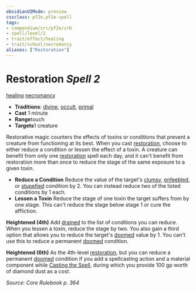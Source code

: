 ```yaml
---
obsidianUIMode: preview
cssclass: pf2e,pf2e-spell
tags:
- compendium/src/pf2e/crb
- spell/level/2
- trait/effect/healing
- trait/school/necromancy
aliases: ["Restoration"]
---
```

# Restoration *Spell 2*   
[healing](healing.md)  [necromancy](necromancy.md)  

- **Traditions**: [divine](divine.md), [occult](occult.md), [primal](primal.md)
- **Cast** 1 minute 
- **Range**touch
- **Targets**1 creature

Restorative magic counters the effects of toxins or conditions that prevent a creature from functioning at its best. When you cast [restoration](../../../..//TTRPGShare-Pathfinder-2E-Vault/compendium/spells/restoration.md), choose to either reduce a condition or lessen the effect of a toxin. A creature can benefit from only one [restoration](../../../..//TTRPGShare-Pathfinder-2E-Vault/compendium/spells/restoration.md) spell each day, and it can't benefit from restoration more than once to reduce the stage of the same exposure to a given toxin.

- **Reduce a Condition** Reduce the value of the target's [clumsy](conditions.md#Clumsy), [enfeebled](conditions.md#Enfeebled), or [stupefied](conditions.md#Stupefied) condition by 2. You can instead reduce two of the listed conditions by 1 each.
- **Lessen a Toxin** Reduce the stage of one toxin the target suffers from by one stage. This can't reduce the stage below stage 1 or cure the affliction.

**Heightened (4th)** Add [drained](conditions.md#Drained) to the list of conditions you can reduce. When you lessen a toxin, reduce the stage by two. You also gain a third option that allows you to reduce the target's [doomed](conditions.md#Doomed) value by 1. You can't use this to reduce a permanent [doomed](conditions.md#Doomed) condition.

**Heightened (6th)** As the 4th-level [restoration](../../../..//TTRPGShare-Pathfinder-2E-Vault/compendium/spells/restoration.md), but you can reduce a permanent [doomed](conditions.md#Doomed) condition if you add a spellcasting action and a material component while [Casting the Spell](cast-a-spell.md), during which you provide 100 gp worth of diamond dust as a cost.

*Source: Core Rulebook p. 364*